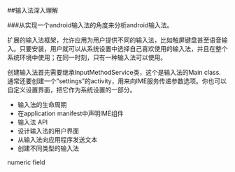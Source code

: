 ##输入法深入理解

###从实现一个android输入法的角度来分析android输入法。

扩展的输入法框架，允许应用为用户提供不同的输入法，比如触屏键盘甚至语音输入。只要安装，用户就可以从系统设置中选择自己喜欢使用的输入法，并且在整个系统环境中使用；在同一时刻，只有一种输入法可以使用。

创建输入法首先需要继承InputMethodService类，这个是输入法的Main class.
通常还要创建一个”settings”的activity，用来向IME服务传递参数选项。你也可以自定义设置界面，把它作为系统设置的一部分。

- 输入法的生命周期
- 在application manifest中声明IME组件
- 输入法 API
- 设计输入法的用户界面
- 从输入法向应用程序发送文本
- 创建不同类型的输入法




numeric field  